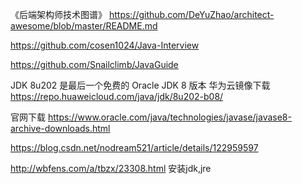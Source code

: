 《后端架构师技术图谱》
https://github.com/DeYuZhao/architect-awesome/blob/master/README.md


https://github.com/cosen1024/Java-Interview


https://github.com/Snailclimb/JavaGuide


JDK 8u202 是最后一个免费的 Oracle JDK 8 版本
华为云镜像下载
https://repo.huaweicloud.com/java/jdk/8u202-b08/

官网下载
https://www.oracle.com/java/technologies/javase/javase8-archive-downloads.html

https://blog.csdn.net/nodream521/article/details/122959597



http://wbfens.com/a/tbzx/23308.html
安装jdk,jre